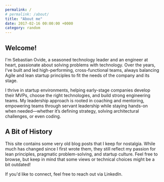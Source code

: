 ```yaml
---
permalink: /
# permalink: /about/
title: "About me"
date: 2017-02-16 00:00:00 +0000
category: random
---
```


<blockquote id="quote" style="display: none;">
  <span>SPAN_TEXT_HERE</span>
  <cite>CITE_TEXT_HERE</cite>
</blockquote>

## Welcome!

I'm Sebastian Ovide, a seasoned technology leader and an engineer at heart, passionate about solving problems with technology. Over the years, I’ve built and led high-performing, cross-functional teams, always balancing Agile and lean startup principles to fit the needs of the company and its stage.

I thrive in startup environments, helping early-stage companies develop their MVPs, choose the right technologies, and build strong engineering teams. My leadership approach is rooted in coaching and mentoring, empowering teams through servant leadership while staying hands-on when needed—whether it’s defining strategy, solving architectural challenges, or even coding.

## A Bit of History

This site contains some very old blog posts that I keep for nostalgia. While much has changed since I first wrote them, they still reflect my passion for lean principles, pragmatic problem-solving, and startup culture. Feel free to browse, but keep in mind that some views or technical choices might be a bit outdated!

If you'd like to connect, feel free to reach out via LinkedIn.

<script>
  console.log("Script loaded.");
  var quotes = [
    {
      "quote": "Everything should be made as simple as possible, but not simpler",
      "author" : "Albert Einstein"
    },
    {
      "quote": "If you can't explain it to a six year old, you don't understand it yourself",
      "author" : "Albert Einstein"
    },
    {
      "quote": "Simplicity is prerequisite for reliability",
      "author" : "Edsger Dijkstra"
    },
    {
      "quote": "Build-Measure-Learn feedback loop is at the core of the Lean Startup model",
      "author" : "Eric Ries"
    },
    {
      "quote": "As you consider building your own minimum viable product, let this simple rule suffice: remove any feature, process, or effort that does not contribute directly to the learning you seek",
      "author" : "Eric Ries"
    },
    {
      "quote": "Simplicity is the ultimate sophistication",
      "author" : "Leonardo da Vinci"
    },
    {
      "quote": "I'm as proud of many of the things we haven't done as the things we have done. Innovation is saying no to a thousand things",
      "author" : "Steve Jobs"
    },
  ];

  var quote = quotes[Math.floor(Math.random() * quotes.length)];
  const quoteElement = document.getElementById("quote");
  const quoteSpan = quoteElement.querySelector("span"); 
  const quoteCite = quoteElement.querySelector("cite");

  // Update the content of the elements
  quoteSpan.textContent = quote.quote;
  quoteCite.textContent = quote.author;
  console.log("Quote updated.");
  quoteElement.style.display = "block";
  console.log("Quote displayed.");
</script>
